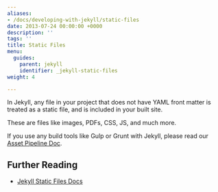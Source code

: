 ```yaml
---
aliases:
- /docs/developing-with-jekyll/static-files
date: 2013-07-24 00:00:00 +0000
description: ''
tags: ''
title: Static Files
menu:
  guides:
    parent: jekyll
    identifier: _jekyll-static-files
weight: 4

---
```

In Jekyll, any file in your project that does not have YAML front matter is treated as a static file, and is included in your built site.

These are files like images, PDFs, CSS, JS, and much more.

If you use any build tools like Gulp or Grunt with Jekyll, please read our [Asset Pipeline Doc][1].

## Further Reading
- [Jekyll Static Files Docs](http://jekyllrb.com/docs/static-files/)

[1]: /docs/developing-with-jekyll/asset-pipeline
